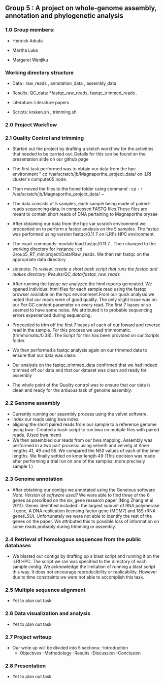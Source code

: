 ## Group 5 : A project on whole-genome assembly, annotation and phylogenetic analysis
### 1.0 Group members:
- Henrick Aduda

- Martha Luka

- Margaret Wanjiku

### Working directory structure

- Data :  raw_reads , annotation_data , assembly_data

- Results: QC_data: *fastqc_raw_reads, fastqc_trimmed_reads .

- Literature: Literature papers

- Scripts: kraken.sh , trimming.sh

### 2.0 Project Workflow

### 2.1 Quality Control and trimming 

- Started out the project by drafting a sketch workflow for the activities that needed to be carried out. Details for this can be found on the presentation slide on our github page

- The first task performed was to obtain our data from the hpc environment " cd /var/scratch/jb/Magnaporthe_project_data/ on ILRI cluster's  compute05 node.

- Then moved the files to the home folder using command : cp - r /var/scratch/jb/Magnaporthe_project_data/ ~

- The data consists of 5 samples, each sample being made of paired-reads sequencing data, in compressed FASTQ files.These files are meant to contain short reads of DNA pertaining to Magnaporthe oryzae

- After obtaining our data from the hpc var scratch environment we proceeded on to perform a fastqc analysis on the 5 samples. The fastqc was performed using version fastqc/0.11.7 on ILRI's HPC environment.

- The exact commands: module load fastqc/0.11.7 . Then changed to the working directory for instance : cd Group5_RT_miniproject/Data/Raw_reads. We then ran fastqc on the appropriate data directory

- sidenote: *To review: create a short bash script that runs the fastqc and makes directory: Results/QC_data/fastqc_raw_reads* 

- After running the fastqc we analyzed the html reports generated. We opened individual html files for each sample read using the fastqc browser available on the hpc environment.From our quick analysis we noted that our reads were of good quality. The only slight issue was on our Per GC content parameter on every read. The first 7 bases or so seemed to have some noise. We attributed it to probable sequencing errors experienced during sequencing.

- Proceeded to trim off the first 7 bases of each of our foward and reverse read in the sample. For this process we used trimmomatic. (trimmomatic/0.38). The Script for this has been provided on our Scripts folder.

- We then performed a fastqc analysis again on our trimmed data to ensure that our data was clean. 

- Our analysis on the fastqc_trimmed_data confirmed that we had indeed trimmed off our data and that our dataset was clean and ready for assembly

- The whole point of the Quality control was to ensure that our data is clean and ready for the arduous task of genome assembly.

### 2.2 Genome assembly 
- Currently running our assembly process using the velvet software.
- index our reads using bwa index
- aligning the short paired reads from our sample to a reference genome using bwa- Created a bash script to run bwa on  mutiple files with paired reads.  (Used bwa mem)
- We then assembled our reads from our bwa mapping. Assembly was performed in a two part process: using velveth and velvetg at Kmer lengths 41, 49 and 55. We compared the N50 values of each of the kmer lengths. We finally settled on kmer length 49 (This decision was made after performing a trial run on one of the samples: more precisely sample 1.)
###  2.3 Genome annotation
- After obtaining our contigs we annotated using the Geneious software *Note: Version of software used?* We were able to find three of the 6 genes as precribed on the six_gene research paper (Ning Zhang et al 2011). Genes identified included : the largest subunit of RNA polymerase II gene, A DNA replication licensing factor gene (MCM7) and 18S rRNA gene(LSU). Unfortunately we were not able to identify the rest of the genes on the paper. We attributed this to possible loss of information on some reads probably during trimming or assembly. 
 
###  2.4 Retrieval of homologous sequences from the public databases
- We blasted our contigs by drafting up a blast script and running it on the ILRI HPC. The script we ran was specified to the directory of each sample contig. We acknowledge the limitation of running a blast script this way. It does not encourage reproducibility or replicability. However due to time constraints we were not able to accomplish this task. 
###  2.5 Multiple sequence alignment
- Yet to plan out task 
###  2.6 Data visualization and analysis
- Yet to plan out task

###  2.7 Project writeup
- Our write up will be divided into 5 sections:
  -Introduction 
  - Objectives
  -Methodology
  -Results
  -Discussion
  -Conclusion

###  2.8 Presentation
- Yet to plan out task
